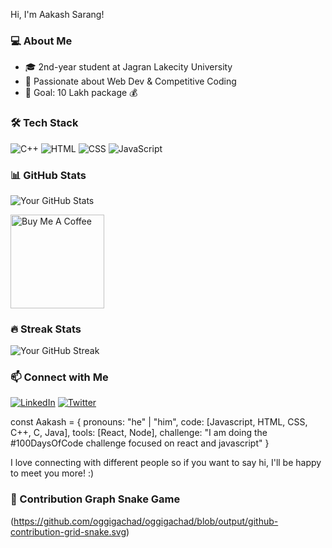 Hi, I'm Aakash Sarang!

### 💻 About Me
- 🎓 2nd-year student at Jagran Lakecity University 
- 🚀 Passionate about Web Dev & Competitive Coding
- 🎯 Goal: 10 Lakh package 💰

### 🛠️ Tech Stack
![C++](https://img.shields.io/badge/-C++-blue?style=flat-square&logo=cplusplus)
![HTML](https://img.shields.io/badge/-HTML-orange?style=flat-square&logo=html5)
![CSS](https://img.shields.io/badge/-CSS-blue?style=flat-square&logo=css3)
![JavaScript](https://img.shields.io/badge/-JavaScript-yellow?style=flat-square&logo=javascript)

### 📊 GitHub Stats
![Your GitHub Stats](https://github-readme-stats.vercel.app/api?username=oggigachad&show_icons=true&theme=dark)


<a href="https://www.buymeacoffee.com/oggigachad" target="_blank"><img src="https://cdn.buymeacoffee.com/buttons/v2/default-red.png" alt="Buy Me A Coffee" width="150" ></a>

### 🔥 Streak Stats
![Your GitHub Streak](https://github-readme-streak-stats.herokuapp.com/?user=oggigachad&theme=dark)

### 📫 Connect with Me
[![LinkedIn](https://img.shields.io/badge/-LinkedIn-blue?style=flat-square&logo=linkedin)](https://www.linkedin.com/in/aakash-sarang-38b681263/)
[![Twitter](https://img.shields.io/badge/-Twitter-blue?style=flat-square&logo=twitter)](https://x.com/Aakash83864282)

const Aakash = {
  pronouns: "he" | "him",
  code: [Javascript, HTML, CSS, C++, C, Java],
  tools: [React, Node],
 challenge: "I am doing the #100DaysOfCode challenge focused on react and javascript"
}

I love connecting with different people so if you want to say hi, I'll be happy to meet you more! :)

### 🐍 Contribution Graph Snake Game  

(https://github.com/oggigachad/oggigachad/blob/output/github-contribution-grid-snake.svg)



